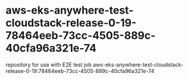 # aws-eks-anywhere-test-cloudstack-release-0-19-78464eeb-73cc-4505-889c-40cfa96a321e-74
repository for use with E2E test job aws-eks-anywhere-test-cloudstack-release-0-19:78464eeb-73cc-4505-889c-40cfa96a321e-74

